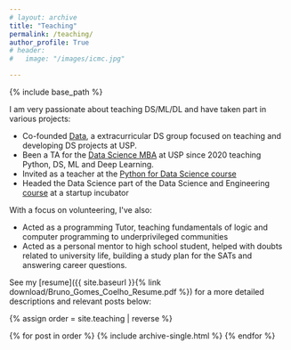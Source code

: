 ```yaml
---
# layout: archive
title: "Teaching"
permalink: /teaching/
author_profile: True
# header:
#   image: "/images/icmc.jpg"

---
```


{% include base_path %}

I am very passionate about teaching DS/ML/DL and have taken part in various projects:
- Co-founded [Data](http://data.icmc.usp.br/), a extracurricular DS group focused on teaching and developing DS projects at USP.
- Been a TA for the [Data Science MBA](http://cemeai.icmc.usp.br/MBA/) at USP since 2020 teaching Python, DS, ML and Deep Learning.
- Invited as a teacher at the [Python for Data Science course](https://www.icmc.usp.br/noticias/4503-icmc-oferece-curso-de-programacao-python-para-ciencia-de-dados)
- Headed the Data Science part of the Data Science and Engineering [course](https://www.sympla.com.br/trilha-de-data-scienceengineering__668265) at a startup incubator

With a focus on volunteering, I've also:

- Acted as a programming Tutor, teaching fundamentals of logic and computer programming to underprivileged communities
- Acted as a personal mentor to high school student, helped with doubts related to university life, building a study plan for the SATs and answering career questions.

See my [resume]({{ site.baseurl }}{% link download/Bruno_Gomes_Coelho_Resume.pdf %}) for a more detailed descriptions and relevant posts below:

{% assign order = site.teaching | reverse %}

{% for post in order %}
  {% include archive-single.html %}
{% endfor %}

